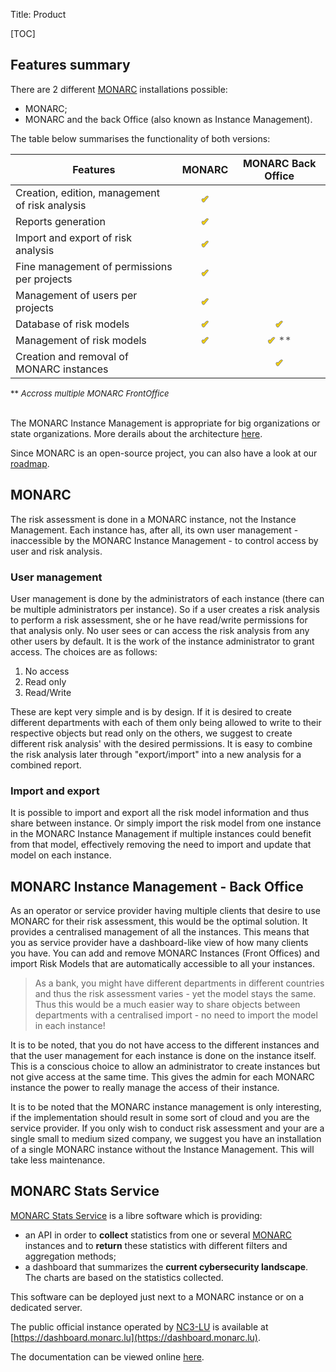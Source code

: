 Title: Product

[TOC]

<style>
th:not(:first-child) {
  text-align: center;
}

td:not(:first-child)  {
  text-align: center;
  color: #ffd500;
  text-shadow: 1px 0 grey, -1px 0 grey, 0 -1px grey, 0 1px grey;
}
</style>

## Features summary

There are 2 different [MONARC](https://github.com/monarc-project/MonarcAppFO)
installations possible:

 - MONARC;
 - MONARC and the back Office (also known as Instance Management).

The table below summarises the functionality of both versions:

<table class="table">
    <thead>
        <tr>
            <th>Features</th>
            <th>MONARC</th>
            <th>MONARC Back Office</th>
        </tr>
    </thead>
    <tbody>
        <tr>
            <td>Creation, edition, management of risk analysis</td>
            <td>&#10004;</td>
            <td></td>
        </tr>
        <tr>
            <td>Reports generation</td>
            <td>&#10004;</td>
            <td></td>
        </tr>
        <tr>
            <td>Import and export of risk analysis</td>
            <td>&#10004;</td>
            <td></td>
        </tr>
        <tr>
            <td>Fine management of permissions per projects</td>
            <td>&#10004;</td>
            <td></td>
        </tr>
        <tr>
            <td>Management of users per projects</td>
            <td>&#10004;</td>
            <td></td>
        </tr>
        <tr>
            <td>Database of risk models</td>
            <td>&#10004;</td>
            <td>&#10004;</td>
        </tr>
        <tr>
            <td>Management of risk models</td>
            <td>&#10004;</td>
            <td>&#10004;<span style="color:#555555;text-shadow:none"> **</span></td>
        </tr>
        <tr>
            <td>Creation and removal of MONARC instances</td>
            <td></td>
            <td>&#10004;</td>
        </tr>
    </tbody>
</table>

<span style="font-size:small">** <i>Accross multiple MONARC FrontOffice</i></span>

<br/>The MONARC Instance Management is appropriate for big organizations or state
organizations. More derails about the architecture
[here](/documentation/technical-guide#monarc-and-the-back-office).

Since MONARC is an open-source project, you can also have a look at our
[roadmap](https://github.com/monarc-project/MonarcAppFO/wiki/Roadmap).


## MONARC
The risk assessment is done in a MONARC instance, not the Instance
Management. Each instance has, after all, its own user management -
inaccessible by the MONARC Instance Management - to control access by
user and risk analysis.

### User management
User management is done by the administrators of each instance (there
can be multiple administrators per instance). So if a user creates a
risk analysis to perform a risk assessment, she or he have read/write
permissions for that analysis only. No user sees or can access the risk
analysis from any other users by default. It is the work of the instance
administrator to grant access. The choices are as follows:

1. No access
2. Read only
3. Read/Write

These are kept very simple and is by design. If it is desired to create
different departments with each of them only being allowed to write to
their respective objects but read only on the others, we suggest to
create different risk analysis' with the desired permissions. It is easy
to combine the risk analysis later through "export/import" into a new
analysis for a combined report.

### Import and export
It is possible to import and export all the risk model information and
thus share between instance. Or simply import the risk model from one
instance in the MONARC Instance Management if multiple instances could
benefit from that model, effectively removing the need to import and
update that model on each instance.


## MONARC Instance Management - Back Office

As an operator or service provider having multiple clients that desire
to use MONARC for their risk assessment, this would be the optimal
solution. It provides a centralised management of all the instances.
This means that you as service provider have a dashboard-like view of
how many clients you have. You can add and remove MONARC Instances
(Front Offices) and import Risk Models that are automatically accessible
to all your instances.
> As a bank, you might have different departments in different countries
and thus the risk assessment varies - yet the model stays the same. Thus
this would be a much easier way to share objects between departments
with a centralised import - no need to import the model in each instance!

It is to be noted, that you do not have access to the different
instances and that the user management for each instance is done on the
instance itself. This is a conscious choice to allow an administrator to
create instances but not give access at the same time. This gives the
admin for each MONARC instance the power to really manage the access of
their instance.

It is to be noted that the MONARC instance management is only
interesting, if the implementation should result in some sort of cloud and you are the
service provider. If you only wish to conduct risk assessment and your
are a single small to medium sized company, we suggest you have an
installation of a single MONARC instance without the Instance
Management. This will take less maintenance.


## MONARC Stats Service

[MONARC Stats Service](https://github.com/monarc-project/stats-service) is a libre
software which is providing:

* an API in order to **collect** statistics from one or several
  [MONARC](https://github.com/monarc-project/MonarcAppFO) instances and to **return**
  these statistics with different filters and aggregation methods;
* a dashboard that summarizes the **current cybersecurity landscape**. The charts are
  based on the statistics collected.

This software can be deployed just next to a MONARC instance or on a dedicated server.

The public official instance operated by [NC3-LU](https://nc3-lu.github.io) is
available at [https://dashboard.monarc.lu](https://dashboard.monarc.lu).

The documentation can be viewed online
[here](https://www.monarc.lu/documentation/stats-service/).